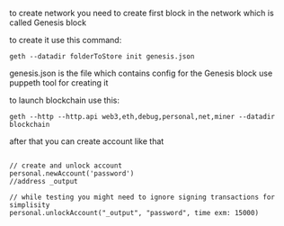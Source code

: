 to create network you need to create first block in the network which is called Genesis block

to create it use this command: 

```
geth --datadir folderToStore init genesis.json
```

genesis.json is the file which contains config for the Genesis block
use puppeth tool for creating it


to launch blockchain use this:

```
geth --http --http.api web3,eth,debug,personal,net,miner --datadir blockchain
```

after that you can create account like that 

```

// create and unlock account
personal.newAccount('password')
//address _output

// while testing you might need to ignore signing transactions for simplisity
personal.unlockAccount("_output", "password", time exm: 15000)

```